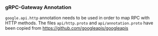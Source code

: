 ### gRPC-Gateway Annotation

`google.api.http` annotation needs to be used in order to map RPC with HTTP methods.
The files `api/http.proto` and `api/annotation.proto` have been copied from https://github.com/googleapis/googleapis

